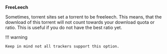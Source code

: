 <!-- markdownlint-disable MD041-->
**FreeLeech**<br>

Sometimes, torrent sites set a torrent to be freeleech. This means, that the download of this torrent will not count towards your download quota or ratio. This is useful if you do not have the best ratio yet.

!!! warning

    Keep in mind not all trackers support this option.
<!-- markdownlint-enable MD041-->
